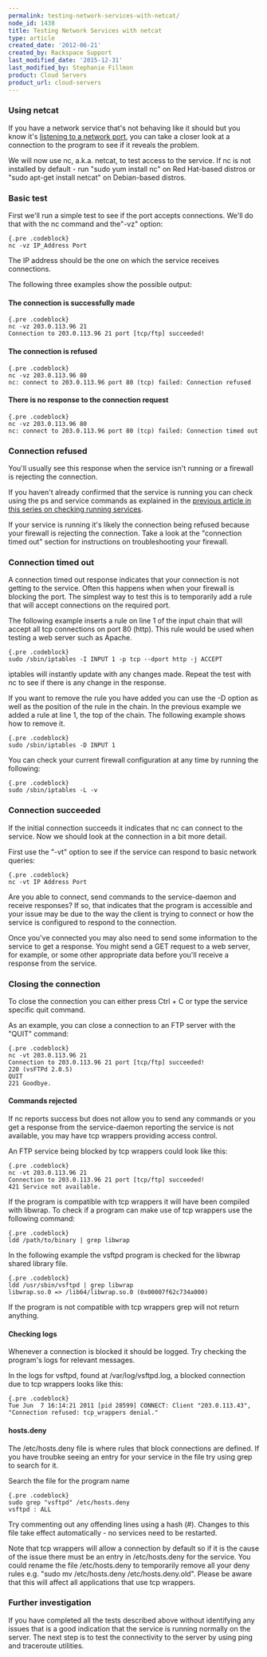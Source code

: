 ```yaml
---
permalink: testing-network-services-with-netcat/
node_id: 1438
title: Testing Network Services with netcat
type: article
created_date: '2012-06-21'
created_by: Rackspace Support
last_modified_date: '2015-12-31'
last_modified_by: Stephanie Fillmon
product: Cloud Servers
product_url: cloud-servers
---
```


### Using netcat

If you have a network service that's not behaving like it should but you
know it's [listening to a network
port](/how-to/checking-listening-ports-with-netstat),
you can take a closer look at a connection to the program to see if it
reveals the problem.

We will now use nc, a.k.a. netcat, to test access to the service. If nc
is not installed by default - run "sudo yum install nc" on Red Hat-based
distros or "sudo apt-get install netcat" on Debian-based distros.


### Basic test

First we'll run a simple test to see if the port accepts connections.
We'll do that with the nc command and the"-vz" option:

    {.pre .codeblock}
    nc -vz IP_Address Port

The IP address should be the one on which the service receives
connections.

The following three examples show the possible output:

#### The connection is successfully made

    {.pre .codeblock}
    nc -vz 203.0.113.96 21
    Connection to 203.0.113.96 21 port [tcp/ftp] succeeded!

#### The connection is refused

    {.pre .codeblock}
    nc -vz 203.0.113.96 80
    nc: connect to 203.0.113.96 port 80 (tcp) failed: Connection refused

#### There is no response to the connection request

    {.pre .codeblock}
    nc -vz 203.0.113.96 80
    nc: connect to 203.0.113.96 port 80 (tcp) failed: Connection timed out

### Connection refused

You'll usually see this response when the service isn't running or a
firewall is rejecting the connection.

If you haven't already confirmed that the service is running you can
check using the ps and service commands as explained in the [previous
article in this series on checking running
services](/how-to/checking-running-services-on-linux).

If your service is running it's likely the connection being refused
because your firewall is rejecting the connection. Take a look at the
"connection timed out" section for instructions on troubleshooting your
firewall.


### Connection timed out

A connection timed out response indicates that your connection is not
getting to the service. Often this happens when when your firewall is
blocking the port. The simplest way to test this is to temporarily add a
rule that will accept connections on the required port.

The following example inserts a rule on line 1 of the input chain that
will accept all tcp connections on port 80 (http). This rule would be
used when testing a web server such as Apache.

    {.pre .codeblock}
    sudo /sbin/iptables -I INPUT 1 -p tcp --dport http -j ACCEPT

iptables will instantly update with any changes made. Repeat the test
with nc to see if there is any change in the response.

If you want to remove the rule you have added you can use the -D option
as well as the position of the rule in the chain. In the previous
example we added a rule at line 1, the top of the chain. The following
example shows how to remove it.

    {.pre .codeblock}
    sudo /sbin/iptables -D INPUT 1


You can check your current firewall configuration at any time by running
the following:

    {.pre .codeblock}
    sudo /sbin/iptables -L -v

### Connection succeeded

If the initial connection succeeds it indicates that nc can connect to
the service. Now we should look at the connection in a bit more detail.

First use the "-vt" option to see if the service can respond to basic
network queries:

    {.pre .codeblock}
    nc -vt IP Address Port

Are you able to connect, send commands to the service-daemon and receive
responses? If so, that indicates that the program is accessible and your
issue may be due to the way the client is trying to connect or how the
service is configured to respond to the connection.

Once you've connected you may also need to send some information to the
service to get a response. You might send a GET request to a web server,
for example, or some other appropriate data before you'll receive a
response from the service.

### Closing the connection

To close the connection you can either press Ctrl + C or type the
service specific quit command.

As an example, you can close a connection to an FTP server with the
"QUIT" command:

    {.pre .codeblock}
    nc -vt 203.0.113.96 21
    Connection to 203.0.113.96 21 port [tcp/ftp] succeeded!
    220 (vsFTPd 2.0.5)
    QUIT
    221 Goodbye.

#### Commands rejected

If nc reports success but does not allow you to send any commands or you
get a response from the service-daemon reporting the service is not
available, you may have tcp wrappers providing access control.

An FTP service being blocked by tcp wrappers could look like this:

    {.pre .codeblock}
    nc -vt 203.0.113.96 21
    Connection to 203.0.113.96 21 port [tcp/ftp] succeeded!
    421 Service not available.

If the program is compatible with tcp wrappers it will have been
compiled with libwrap. To check if a program can make use of tcp
wrappers use the following command:

    {.pre .codeblock}
    ldd /path/to/binary | grep libwrap

In the following example the vsftpd program is checked for the libwrap
shared library file.

    {.pre .codeblock}
    ldd /usr/sbin/vsftpd | grep libwrap
    libwrap.so.0 => /lib64/libwrap.so.0 (0x00007f62c734a000)

If the program is not compatible with tcp wrappers grep will not return
anything.

#### Checking logs

Whenever a connection is blocked it should be logged. Try checking the
program's logs for relevant messages.

In the logs for vsftpd, found at /var/log/vsftpd.log, a blocked
connection due to tcp wrappers looks like this:

    {.pre .codeblock}
    Tue Jun  7 16:14:21 2011 [pid 28599] CONNECT: Client "203.0.113.43", "Connection refused: tcp_wrappers denial."

#### hosts.deny

The /etc/hosts.deny file is where rules that block connections are
defined. If you have troubke seeing an entry for your service in the
file try using grep to search for it.

Search the file for the program name

    {.pre .codeblock}
    sudo grep "vsftpd" /etc/hosts.deny
    vsftpd : ALL

Try commenting out any offending lines using a hash (\#). Changes to
this file take effect automatically - no services need to be restarted.

Note that tcp wrappers will allow a connection by default so if it is
the cause of the issue there must be an entry in /etc/hosts.deny for the
service. You could rename the file /etc/hosts.deny to temporarily remove
all your deny rules e.g. "sudo mv /etc/hosts.deny /etc/hosts.deny.old".
Please be aware that this will affect all applications that use tcp
wrappers.

### Further investigation

If you have completed all the tests described above without identifying
any issues that is a good indication that the service is running
normally on the server. The next step is to test the connectivity to the
server by using ping and traceroute utilities.
